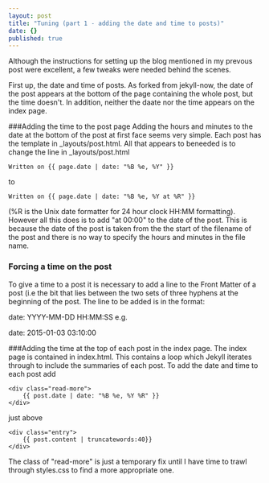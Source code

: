 ```yaml
---
layout: post
title: "Tuning (part 1 - adding the date and time to posts)"
date: {}
published: true
---
```


Although the instructions for setting up the blog mentioned in my prevous post were excellent, a few tweaks were needed behind the scenes.

First up, the date and time of posts.  As forked from jekyll-now, the date of the post appears at the bottom of the page containing the whole post, but the time doesn't. In addition, neither the daate nor the time appears on the index page.

###Adding the time to the post page
Adding the hours and minutes to the date at the bottom of the post at first face seems very simple.  Each post has the template in _layouts/post.html.  All that appears to beneeded is to change the line in _layouts/post.html

    Written on {{ page.date | date: "%B %e, %Y" }}

to 

    Written on {{ page.date | date: "%B %e, %Y at %R" }}
    

(%R is the Unix date formatter for 24 hour clock HH:MM formatting).  However all this does is to add "at 00:00" to the date of the post.  This is because the date of the post is taken from the the start of the filename of the post and there is no way to specify the hours and minutes in the file name.

### Forcing a time on the post
To give a time to a post it is necessary to add a line to the Front Matter of a post (i.e the bit that lies between the two sets of three hyphens at the beginning of the post.  The line to be added is in the format:

date: YYYY-MM-DD HH:MM:SS
e.g.

date: 2015-01-03 03:10:00

###Adding the time at the top of each post in the index page.
The index page is contained in index.html.  This contains a loop which Jekyll iterates through to include the summaries of each post.  To add the date and time to each post add

	<div class="read-more">
    	{{ post.date | date: "%B %e, %Y %R" }}
    </div>
        
just above

	<div class="entry">
        {{ post.content | truncatewords:40}}
    </div>
    
The class of "read-more" is just a temporary fix until I have time to trawl through styles.css to find a more appropriate one.